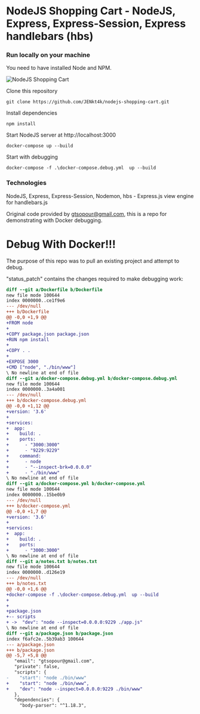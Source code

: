 # NodeJS Shopping Cart - NodeJS, Express, Express-Session, Express handlebars (hbs)

### Run locally on your machine
You need to have installed Node and NPM.

![NodeJS Shopping Cart](/data/nodejs-cart-1.png?raw=true "NodeJS Shopping Cart")

Clone this repository
``` shell
git clone https://github.com/JENkt4k/nodejs-shopping-cart.git
```

Install dependencies
``` shell
npm install
```

Start NodeJS server at http://localhost:3000
```shell
docker-compose up --build
```

Start with debugging
```shell
docker-compose -f .\docker-compose.debug.yml  up --build
```


### Technologies
NodeJS, Express, Express-Session, Nodemon, hbs - Express.js view engine for handlebars.js

Original code provided by gtsopour@gmail.com, this is a repo for demonstrating with Docker debugging.

# Debug With Docker!!!

The purpose of this repo was to pull an existing project and attempt to debug. 

"status_patch" contains the changes required to make debugging work:
```diff
diff --git a/Dockerfile b/Dockerfile
new file mode 100644
index 0000000..ce1f9e6
--- /dev/null
+++ b/Dockerfile
@@ -0,0 +1,9 @@
+FROM node
+
+COPY package.json package.json  
+RUN npm install
+
+COPY . .  
+
+EXPOSE 3000
+CMD ["node", "./bin/www"]
\ No newline at end of file
diff --git a/docker-compose.debug.yml b/docker-compose.debug.yml
new file mode 100644
index 0000000..3a4a001
--- /dev/null
+++ b/docker-compose.debug.yml
@@ -0,0 +1,12 @@
+version: '3.6'
+
+services:
+  app: 
+    build: .
+    ports:
+      - "3000:3000" 
+      - "9229:9229"
+    command:
+      - node
+      - "--inspect-brk=0.0.0.0"
+      - "./bin/www"
\ No newline at end of file
diff --git a/docker-compose.yml b/docker-compose.yml
new file mode 100644
index 0000000..15be0b9
--- /dev/null
+++ b/docker-compose.yml
@@ -0,0 +1,7 @@
+version: '3.6'
+
+services:
+  app: 
+    build: .
+    ports:
+      - "3000:3000" 
\ No newline at end of file
diff --git a/notes.txt b/notes.txt
new file mode 100644
index 0000000..d126e19
--- /dev/null
+++ b/notes.txt
@@ -0,0 +1,6 @@
+docker-compose -f .\docker-compose.debug.yml  up --build
+
+
+package.json
+-- scripts
+ ->  "dev": "node --inspect=0.0.0.0:9229 ./app.js"
\ No newline at end of file
diff --git a/package.json b/package.json
index f6afc2e..5b39ab3 100644
--- a/package.json
+++ b/package.json
@@ -5,7 +5,8 @@
   "email": "gtsopour@gmail.com",
   "private": false,
   "scripts": {
-    "start": "node ./bin/www"
+    "start": "node ./bin/www",
+    "dev": "node --inspect=0.0.0.0:9229 ./bin/www"
   },
   "dependencies": {
     "body-parser": "^1.18.3",

```